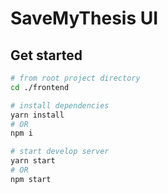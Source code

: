 # SaveMyThesis UI

## Get started
```bash
# from root project directory
cd ./frontend

# install dependencies
yarn install
# OR
npm i

# start develop server
yarn start
# OR
npm start
```
